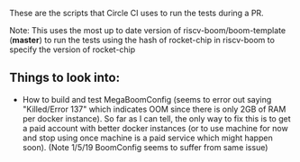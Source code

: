 These are the scripts that Circle CI uses to run the tests during a PR.

Note: This uses the most up to date version of riscv-boom/boom-template (**master**) to run the tests using the
hash of rocket-chip in riscv-boom to specify the version of rocket-chip

Things to look into:
--------------------
- How to build and test MegaBoomConfig (seems to error out saying "Killed/Error 137" which indicates OOM
since there is only 2GB of RAM per docker instance). So far as I can tell, the only way to fix this is to
get a paid account with better docker instances (or to use machine for now and stop using once machine is a
paid service which might happen soon). (Note 1/5/19 BoomConfig seems to suffer from same issue)


